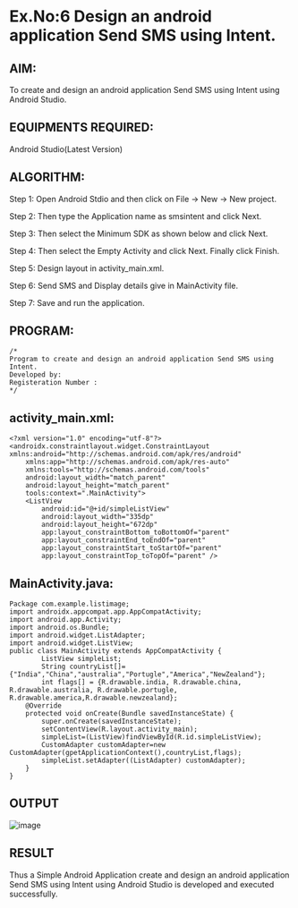 
# Ex.No:6 Design an android application Send SMS using Intent.


## AIM:

To create and design an android application Send SMS using Intent using Android Studio.

## EQUIPMENTS REQUIRED:

Android Studio(Latest Version)

## ALGORITHM:

Step 1: Open Android Stdio and then click on File -> New -> New project.

Step 2: Then type the Application name as smsintent and click Next. 

Step 3: Then select the Minimum SDK as shown below and click Next.

Step 4: Then select the Empty Activity and click Next. Finally click Finish.

Step 5: Design layout in activity_main.xml.

Step 6: Send SMS and Display details give in MainActivity file.

Step 7: Save and run the application.

## PROGRAM:
```
/*
Program to create and design an android application Send SMS using Intent.
Developed by:
Registeration Number :
*/
```
## activity_main.xml:
```
<?xml version="1.0" encoding="utf-8"?>
<androidx.constraintlayout.widget.ConstraintLayout xmlns:android="http://schemas.android.com/apk/res/android"
    xmlns:app="http://schemas.android.com/apk/res-auto"
    xmlns:tools="http://schemas.android.com/tools"
    android:layout_width="match_parent"
    android:layout_height="match_parent"
    tools:context=".MainActivity">
    <ListView
        android:id="@+id/simpleListView"
        android:layout_width="335dp"
        android:layout_height="672dp"
        app:layout_constraintBottom_toBottomOf="parent"
        app:layout_constraintEnd_toEndOf="parent"
        app:layout_constraintStart_toStartOf="parent"
        app:layout_constraintTop_toTopOf="parent" />
```
## MainActivity.java:
```
Package com.example.listimage;
import androidx.appcompat.app.AppCompatActivity;
import android.app.Activity;
import android.os.Bundle;
import android.widget.ListAdapter;
import android.widget.ListView;
public class MainActivity extends AppCompatActivity {
        ListView simpleList;
        String countryList[]={"India","China","australia","Portugle","America","NewZealand"};
        int flags[] = {R.drawable.india, R.drawable.china, R.drawable.australia, R.drawable.portugle, R.drawable.america,R.drawable.newzealand};
    @Override
    protected void onCreate(Bundle savedInstanceState) {
        super.onCreate(savedInstanceState);
        setContentView(R.layout.activity_main);
        simpleList=(ListView)findViewById(R.id.simpleListView);
        CustomAdapter customAdapter=new CustomAdapter(gpetApplicationContext(),countryList,flags);
        simpleList.setAdapter((ListAdapter) customAdapter);
    }
}
```
## OUTPUT
![image](https://github.com/MatlinLiginsha/Mobile-Application-Development/assets/143495913/a553f746-a551-43b0-bee3-7171b9972a79)
## RESULT
Thus a Simple Android Application create and design an android application Send SMS using Intent using Android Studio is developed and executed successfully.
